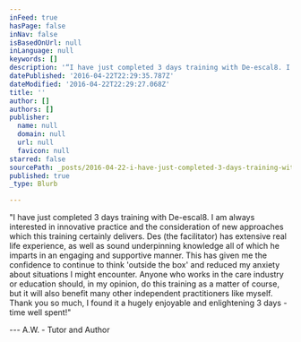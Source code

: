 ```yaml
---
inFeed: true
hasPage: false
inNav: false
isBasedOnUrl: null
inLanguage: null
keywords: []
description: '“I have just completed 3 days training with De-escal8. I am always interested in innovative practice and the consideration of new approaches which this training certainly delivers. Des (the facilitator) has extensive real life experience, as well as sound underpinning knowledge all of which he imparts in an engaging and supportive manner. This has given me the confidence to continue to think ‘outside the box’ and reduced my anxiety about situations I might encounter. Anyone who works in the care industry or education should, in my opinion, do this training as a matter of course, but it will also benefit many other independent practitioners like myself. Thank you so much, I found it a hugely enjoyable and enlightening 3 days - time well spent!” '
datePublished: '2016-04-22T22:29:35.787Z'
dateModified: '2016-04-22T22:29:27.068Z'
title: ''
author: []
authors: []
publisher:
  name: null
  domain: null
  url: null
  favicon: null
starred: false
sourcePath: _posts/2016-04-22-i-have-just-completed-3-days-training-with-de-escal8-i-am.md
published: true
_type: Blurb

---
```

"I have just completed 3 days training with De-escal8\. I am always interested in innovative practice and the consideration of new approaches which this training certainly delivers. Des (the facilitator) has extensive real life experience, as well as sound underpinning knowledge all of which he imparts in an engaging and supportive manner. This has given me the confidence to continue to think 'outside the box' and reduced my anxiety about situations I might encounter. Anyone who works in the care industry or education should, in my opinion, do this training as a matter of course, but it will also benefit many other independent practitioners like myself. Thank you so much, I found it a hugely enjoyable and enlightening 3 days - time well spent!" 

--- A.W. - Tutor and Author